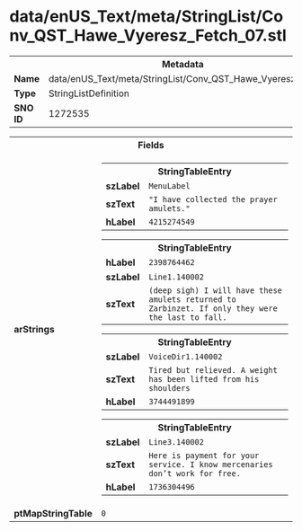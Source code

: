 <h1>data/enUS_Text/meta/StringList/Conv_QST_Hawe_Vyeresz_Fetch_07.stl</h1><table><tr><th colspan="100%">Metadata</th></tr><tr><td><b>Name</b></td><td>data/enUS_Text/meta/StringList/Conv_QST_Hawe_Vyeresz_Fetch_07.stl</td></tr><tr><td><b>Type</b></td><td>StringListDefinition</td></tr><tr><td><b>SNO ID</b></td><td>1272535</td></tr></table>

<table><tr><th colspan="100%">Fields</th></tr><tr><td><b>arStrings</b></td><td><table><tr><th colspan="100%">StringTableEntry</th></tr><tr><td><b>szLabel</b></td><td><code>MenuLabel</code></td></tr><tr><td><b>szText</b></td><td><code>"I have collected the prayer amulets."</code></td></tr><tr><td><b>hLabel</b></td><td><code>4215274549</code></td></tr></table>


<table><tr><th colspan="100%">StringTableEntry</th></tr><tr><td><b>hLabel</b></td><td><code>2398764462</code></td></tr><tr><td><b>szLabel</b></td><td><code>Line1.140002</code></td></tr><tr><td><b>szText</b></td><td><code>(deep sigh) I will have these amulets returned to Zarbinzet. If only they were the last to fall.</code></td></tr></table>


<table><tr><th colspan="100%">StringTableEntry</th></tr><tr><td><b>szLabel</b></td><td><code>VoiceDir1.140002</code></td></tr><tr><td><b>szText</b></td><td><code>Tired but relieved. A weight has been lifted from his shoulders</code></td></tr><tr><td><b>hLabel</b></td><td><code>3744491899</code></td></tr></table>


<table><tr><th colspan="100%">StringTableEntry</th></tr><tr><td><b>szLabel</b></td><td><code>Line3.140002</code></td></tr><tr><td><b>szText</b></td><td><code>Here is payment for your service. I know mercenaries don’t work for free.</code></td></tr><tr><td><b>hLabel</b></td><td><code>1736304496</code></td></tr></table>


</td></tr><tr><td><b>ptMapStringTable</b></td><td><code>0</code></td></tr></table>


